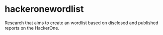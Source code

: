 # hackeronewordlist
Research that aims to create an wordlist based on disclosed and published reports on the HackerOne.
